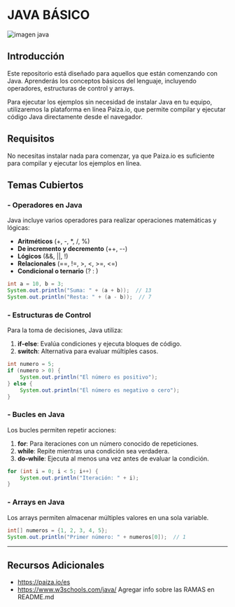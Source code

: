 # JAVA BÁSICO 

![imagen java ](https://www.melit.es/wp-content/uploads/2024/01/curso-java-01.jpg)

## Introducción

Este repositorio está diseñado para aquellos que están comenzando con Java. Aprenderás los conceptos básicos del lenguaje, incluyendo operadores, estructuras de control y arrays.

Para ejecutar los ejemplos sin necesidad de instalar Java en tu equipo, utilizaremos la plataforma en línea Paiza.io, que permite compilar y ejecutar código Java directamente desde el navegador.


## Requisitos

No necesitas instalar nada para comenzar, ya que Paiza.io es suficiente para compilar y ejecutar los ejemplos en línea. 

## Temas Cubiertos

### - Operadores en Java

Java incluye varios operadores para realizar operaciones matemáticas y lógicas:

* **Aritméticos** (+, -, *, /, %)
* **De incremento y decremento** (++, --)
* **Lógicos** (&&, ||, !)
* **Relacionales** (==, !=, >, <, >=, <=)
* **Condicional o ternario** (? : )

```java
int a = 10, b = 3;
System.out.println("Suma: " + (a + b));  // 13
System.out.println("Resta: " + (a - b));  // 7
```

### - Estructuras de Control

Para la toma de decisiones, Java utiliza:

1. **if-else**: Evalúa condiciones y ejecuta bloques de código.
2. **switch**: Alternativa para evaluar múltiples casos.

```java
int numero = 5;
if (numero > 0) {
    System.out.println("El número es positivo");
} else {
    System.out.println("El número es negativo o cero");
}
```

### - Bucles en Java

Los bucles permiten repetir acciones:

1. **for**: Para iteraciones con un número conocido de repeticiones.
2. **while**: Repite mientras una condición sea verdadera.
3. **do-while**: Ejecuta al menos una vez antes de evaluar la condición.

```java
for (int i = 0; i < 5; i++) {
    System.out.println("Iteración: " + i);
}
```

### - Arrays en Java

Los arrays permiten almacenar múltiples valores en una sola variable.

```java
int[] numeros = {1, 2, 3, 4, 5};
System.out.println("Primer número: " + numeros[0]);  // 1
```

***
## Recursos Adicionales

* https://paiza.io/es
* https://www.w3schools.com/java/
Agregar info sobre las RAMAS en README.md

